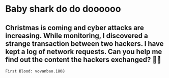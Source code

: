 # Baby shark do do doooooo

## Christmas is coming and cyber attacks are increasing. While monitoring, I discovered a strange transaction between two hackers. I have kept a log of network requests. Can you help me find out the content the hackers exchanged? 🦈🦈

`First Blood: vovanbao.1808`
